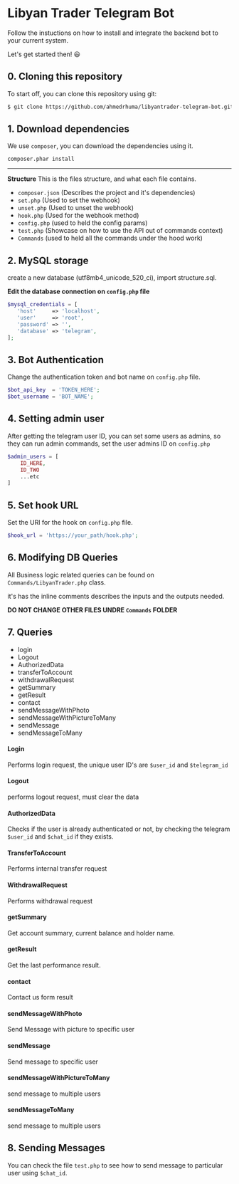 # Libyan Trader Telegram Bot
Follow the instuctions on how to install and integrate the backend bot to your current system.

Let's get started then! :smiley:

## 0. Cloning this repository

To start off, you can clone this repository using git:

```bash
$ git clone https://github.com/ahmedrhuma/libyantrader-telegram-bot.git
```

## 1. Download dependencies

We use `composer`, you can download the dependencies using it.

`composer.phar install`

---

**Structure**
This is the files structure, and what each file contains.

- `composer.json` (Describes the project and it's dependencies)
- `set.php` (Used to set the webhook)
- `unset.php` (Used to unset the webhook)
- `hook.php` (Used for the webhook method)
- `config.php` (used to held the config params)
- `test.php` (Showcase on how to use the API out of commands context)
- `Commands` (used to held all the commands under the hood work)

## 2. MySQL storage

create a new database (utf8mb4_unicode_520_ci), import structure.sql.

**Edit the database connection on `config.php` file**

```php
$mysql_credentials = [
   'host'     => 'localhost',
   'user'     => 'root',
   'password' => '',
   'database' => 'telegram',
];
```

## 3. Bot Authentication

Change the authentication token and bot name on `config.php` file.

```php
$bot_api_key  = 'TOKEN_HERE';
$bot_username = 'BOT_NAME';
```

## 4. Setting admin user

After getting the telegram user ID, you can set some users as admins, so they can run admin commands, set the user admins ID on `config.php`

```php
$admin_users = [
    ID_HERE,
    ID_TWO
    ...etc
]
```


## 5. Set hook URL

Set the URl for the hook on `config.php` file.

```php
$hook_url = 'https://your_path/hook.php';
```

## 6. Modifying DB Queries

All Business logic related queries can be found on `Commands/LibyanTrader.php` class.

it's has the inline comments describes the inputs and the outputs needed.

**DO NOT CHANGE OTHER FILES UNDRE `Commands` FOLDER**

## 7. Queries

* login
* Logout
* AuthorizedData
* transferToAccount
* withdrawalRequest
* getSummary
* getResult
* contact
* sendMessageWithPhoto
* sendMessageWithPictureToMany
* sendMessage
* sendMessageToMany

#### Login

Performs login request, the unique user ID's are `$user_id` and `$telegram_id`

#### Logout
performs logout request, must clear the data

#### AuthorizedData
Checks if the user is already authenticated or not, by checking the telegram `$user_id` and `$chat_id` if they exists.

#### TransferToAccount
Performs internal transfer request

#### WithdrawalRequest
Performs withdrawal request

#### getSummary
Get account summary, current balance and holder name.

#### getResult
Get the last performance result.

#### contact
Contact us form result

#### sendMessageWithPhoto
Send Message with picture to specific user 

#### sendMessage
Send message to specific user

#### sendMessageWithPictureToMany
send message to multiple users

#### sendMessageToMany
send message to multiple users

## 8. Sending Messages

You can check the file `test.php` to see how to send message to particular user using `$chat_id`.
